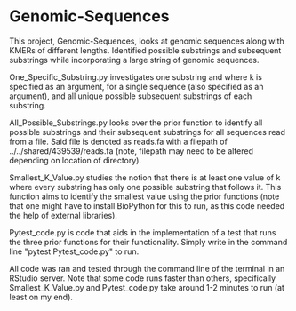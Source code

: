 # Genomic-Sequences
This project, Genomic-Sequences, looks at genomic sequences along with KMERs of different lengths. Identified possible substrings and subsequent substrings while incorporating a large string of genomic sequences. 

One_Specific_Substring.py investigates one substring and where k is specified as an argument, for a single sequence (also specified as an argument), and all unique possible subsequent substrings of each substring. 

All_Possible_Substrings.py looks over the prior function to identify all possible substrings and their subsequent substrings for all sequences read from a file. Said file is denoted as reads.fa with a filepath of ../../shared/439539/reads.fa (note, filepath may need to be altered depending on location of directory). 

Smallest_K_Value.py studies the notion that there is at least one value of k where every substring has only one possible substring that follows it. This function aims to identify the smallest value using the prior functions (note that one might have to install BioPython for this to run, as this code needed the help of external libraries). 

Pytest_code.py is code that aids in the implementation of a test that runs the three prior functions for their functionality. Simply write in the command line "pytest Pytest_code.py" to run. 

All code was ran and tested through the command line of the terminal in an RStudio server. 
Note that some code runs faster than others, specifically Smallest_K_Value.py and Pytest_code.py take around 1-2 minutes to run (at least on my end). 
